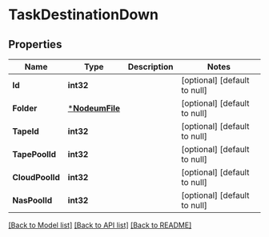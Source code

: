 # TaskDestinationDown

## Properties
Name | Type | Description | Notes
------------ | ------------- | ------------- | -------------
**Id** | **int32** |  | [optional] [default to null]
**Folder** | [***NodeumFile**](nodeum_file.md) |  | [optional] [default to null]
**TapeId** | **int32** |  | [optional] [default to null]
**TapePoolId** | **int32** |  | [optional] [default to null]
**CloudPoolId** | **int32** |  | [optional] [default to null]
**NasPoolId** | **int32** |  | [optional] [default to null]

[[Back to Model list]](../README.md#documentation-for-models) [[Back to API list]](../README.md#documentation-for-api-endpoints) [[Back to README]](../README.md)


